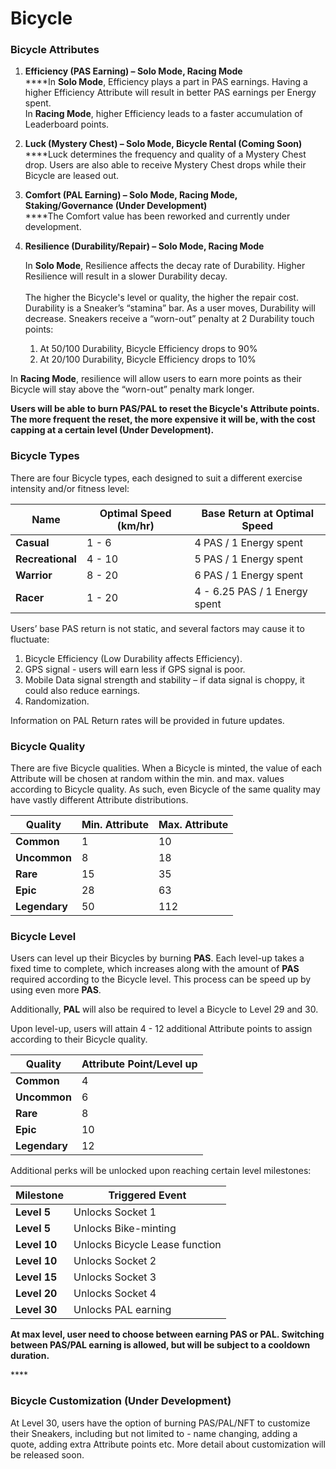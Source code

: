 # Bicycle

### Bicycle Attributes

1. **Efficiency (PAS Earning) – Solo Mode, Racing Mode**\
   ****In **Solo Mode**, Efficiency plays a part in PAS earnings. Having a higher Efficiency Attribute will result in better PAS earnings per Energy spent.\
   In **Racing Mode**, higher Efficiency leads to a faster accumulation of Leaderboard points.
2. **Luck (Mystery Chest) – Solo Mode, Bicycle Rental (Coming Soon)**\
   ****Luck determines the frequency and quality of a Mystery Chest drop. Users are also able to receive Mystery Chest drops while their Bicycle are leased out.
3. **Comfort (PAL Earning) – Solo Mode, Racing Mode, Staking/Governance (Under  Development)**\
   ****The Comfort value has been reworked and currently under development.
4.  **Resilience (Durability/Repair) – Solo Mode, Racing Mode**

    In **Solo Mode**, Resilience affects the decay rate of Durability. Higher Resilience will result in a slower Durability decay. \
    \
    The higher the Bicycle's level or quality, the higher the repair cost. Durability is a Sneaker’s “stamina” bar. As a user moves, Durability will decrease. Sneakers receive a “worn-out” penalty at 2 Durability touch points:

    1. At 50/100 Durability, Bicycle Efficiency drops to 90%
    2. At 20/100 Durability, Bicycle Efficiency drops to 10%

In **Racing Mode**, resilience will allow users to earn more points as their Bicycle will stay above the “worn-out” penalty mark longer.

**Users will be able to burn PAS/PAL to reset the Bicycle's Attribute points. The more frequent the reset, the more expensive it will be, with the cost capping at a certain level (Under Development).**

### Bicycle Types

There are four Bicycle types, each designed to suit a different exercise intensity and/or fitness level:

| **Name**         | **Optimal Speed (km/hr)** | **Base Return at Optimal Speed** |
| ---------------- | ------------------------- | -------------------------------- |
| **Casual**       | 1 - 6                     | 4 PAS / 1 Energy spent           |
| **Recreational** | 4 - 10                    | 5 PAS / 1 Energy spent           |
| **Warrior**      | 8 - 20                    | 6 PAS / 1 Energy spent           |
| **Racer**        | 1 - 20                    | 4 - 6.25 PAS / 1 Energy spent    |

Users’ base PAS return is not static, and several factors may cause it to fluctuate:

1. Bicycle Efficiency (Low Durability affects Efficiency).
2. GPS signal - users will earn less if GPS signal is poor.
3. Mobile Data signal strength and stability – if data signal is choppy, it could also reduce earnings.
4. Randomization.

Information on PAL Return rates will be provided in future updates.

### Bicycle Quality

There are five Bicycle qualities. When a Bicycle is minted, the value of each Attribute will be chosen at random within the min. and max. values according to Bicycle quality. As such, even Bicycle of the same quality may have vastly different Attribute distributions.

| Quality       | Min. Attribute | Max. Attribute |
| ------------- | -------------- | -------------- |
| **Common**    | 1              | 10             |
| **Uncommon**  | 8              | 18             |
| **Rare**      | 15             | 35             |
| **Epic**      | 28             | 63             |
| **Legendary** | 50             | 112            |

### Bicycle Level

Users can level up their Bicycles by burning **PAS**. Each level-up takes a fixed time to complete, which increases along with the amount of **PAS** required according to the Bicycle level. This process can be speed up by using even more **PAS**.

Additionally, **PAL** will also be required to level a Bicycle to Level 29 and 30.

Upon level-up, users will attain 4 - 12 additional Attribute points to assign according to their Bicycle quality.

| Quality       | Attribute Point/Level up |
| ------------- | ------------------------ |
| **Common**    | 4                        |
| **Uncommon**  | 6                        |
| **Rare**      | 8                        |
| **Epic**      | 10                       |
| **Legendary** | 12                       |

Additional perks will be unlocked upon reaching certain level milestones:

| **Milestone** | **Triggered Event**            |
| ------------- | ------------------------------ |
| **Level 5**   | Unlocks Socket 1               |
| **Level 5**   | Unlocks Bike-minting           |
| **Level 10**  | Unlocks Bicycle Lease function |
| **Level 10**  | Unlocks Socket 2               |
| **Level 15**  | Unlocks Socket 3               |
| **Level 20**  | Unlocks Socket 4               |
| **Level 30**  | Unlocks PAL earning            |

**At max level, user need to choose between earning PAS or PAL. Switching between PAS/PAL earning is allowed, but will be subject to a cooldown duration.**&#x20;

&#x20;****&#x20;

### Bicycle **Customization (Under Development)**

At Level 30, users have the option of burning PAS/PAL/NFT to customize their Sneakers, including but not limited to - name changing, adding a quote, adding extra Attribute points etc. More detail about customization will be released soon.
